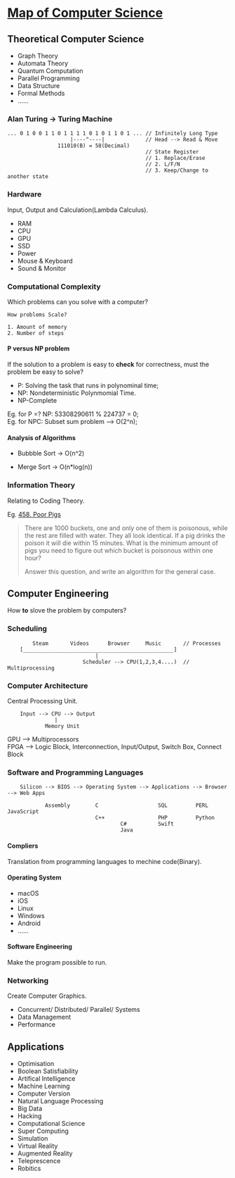 # [Map of Computer Science](https://www.youtube.com/watch?v=SzJ46YA_RaA)

## Theoretical Computer Science

- Graph Theory
- Automata Theory
- Quantum Computation
- Parallel Programming
- Data Structure
- Formal Methods
- ......

### Alan Turing -> Turing Machine

```
... 0 1 0 0 1 1 0 1 1 1 1 0 1 0 1 1 0 1 ... // Infinitely Long Type
					|----^----|				// Head --> Read & Move
				111010(B) = 58(Decimal)
											// State Register
											// 1. Replace/Erase
											// 2. L/F/N
											// 3. Keep/Change to another state
```

### Hardware

Input, Output and Calculation(Lambda Calculus).

- RAM
- CPU
- GPU
- SSD
- Power
- Mouse & Keyboard
- Sound & Monitor

### Computational Complexity

Which problems can you solve with a computer?

```
How problems Scale?

1. Amount of memory
2. Number of steps
```

#### P versus NP problem

If the solution to a problem is easy to **check** for correctness, must the problem be easy to solve?

- P: Solving the task that runs in polynominal time;
- NP: Nondeterministic Polynmomial Time.
- NP-Complete

Eg. for P =? NP: 53308290611 % 224737 = 0;  
Eg. for NPC: Subset sum problem --> O(2^n);

#### Analysis of Algorithms

- Bubbble Sort -> O(n^2)

- Merge Sort -> O(n\*log(n))

### Information Theory

Relating to Coding Theory.

Eg. [458. Poor Pigs](https://leetcode.com/problems/poor-pigs/description/)

> There are 1000 buckets, one and only one of them is poisonous, while the rest are filled with water. They all look identical. If a pig drinks the poison it will die within 15 minutes. What is the minimum amount of pigs you need to figure out which bucket is poisonous within one hour?
>
>Answer this question, and write an algorithm for the general case.

## Computer Engineering

How **to** slove the problem by computers?

### Scheduling

```
		Steam		Videos		Browser		Music		// Processes
	[________________________________________________]
							|
						Scheduler --> CPU(1,2,3,4....)	// Multiprocessing
```

### Computer Architecture

Central Processing Unit.

```
	Input --> CPU --> Output
			   |
			Memory Unit
```

GPU --> Multiprocessors  
FPGA --> Logic Block, Interconnection, Input/Output, Switch Box, Connect Block

### Software and Programming Languages

```
	Silicon --> BIOS --> Operating System --> Applications --> Browser --> Web Apps

			Assembly		C 					SQL			PERL		JavaScript
							C++					PHP			Python
									C#			Swift
									Java
```

#### Compliers

Translation from programming languages to mechine code(Binary).

#### Operating System

- macOS
- iOS
- Linux
- Windows
- Android
- ......

#### Software Engineering

Make the program possible to run.

### Networking

Create Computer Graphics.

- Concurrent/ Distributed/ Parallel/ Systems
- Data Management
- Performance

## Applications

- Optimisation
- Boolean Satisfiability
- Artifical Intelligence
- Machine Learning
- Computer Version
- Natural Language Processing
- Big Data
- Hacking
- Computational Science
- Super Computing
- Simulation
- Virtual Reality
- Augmented Reality
- Teleprescence
- Robitics
